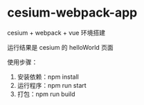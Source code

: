 # cesium-webpack-app

cesium + webpack + vue 环境搭建

运行结果是 cesium 的 helloWorld 页面

使用步骤：
1. 安装依赖：npm install
2. 运行程序：npm run start
3. 打包：npm run build
